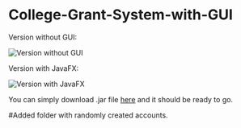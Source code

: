 # College-Grant-System-with-GUI

Version without GUI:

![Version without GUI](http://i.imgur.com/wnWUoRj.gif)

Version with JavaFX:

![Version with JavaFX](http://i.imgur.com/78Ypwmc.gif)

You can simply download .jar file [here](https://github.com/X00122527/College-Grant-System-with-GUI/tree/master/dist) and it should be ready to go.

#Added folder with randomly created accounts.
